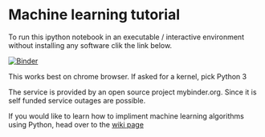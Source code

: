 # Machine learning tutorial

To run this ipython notebook in an executable / interactive environment without installing any software clik the link below. 

[![Binder](http://mybinder.org/badge.svg)](http://mybinder.org:/repo/johnyquest7/machine-learning-tutorial)

This works best on chrome browser. If asked for a kernel, pick Python 3

The service is provided by an open source project mybinder.org. Since it is self funded service outages are possible. 

If you would like to learn how to impliment machine learning algorithms using Python, head over to the [wiki page](https://github.com/johnyquest7/machine-learning-tutorial/wiki)
